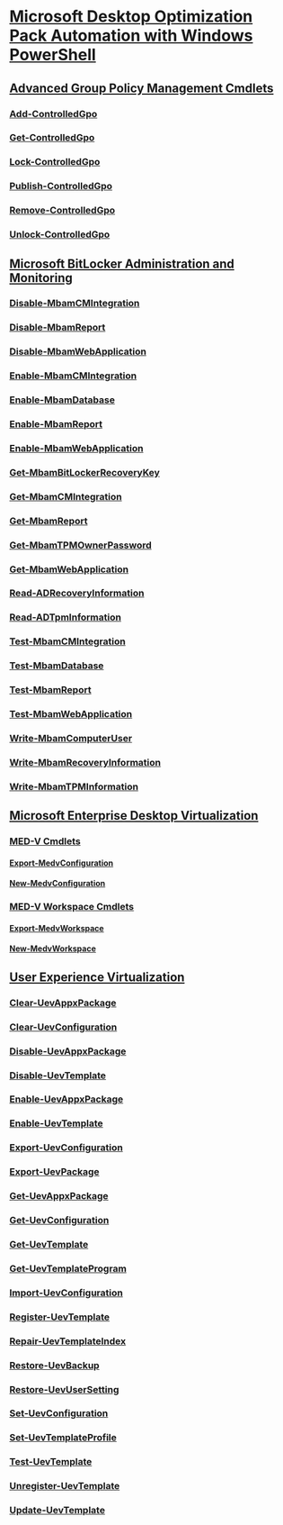 # [Microsoft Desktop Optimization Pack Automation with Windows PowerShell](index.md)
## [Advanced Group Policy Management Cmdlets](agpm/index.md)
### [Add-ControlledGpo](agpm/add-controlledgpo.md)
### [Get-ControlledGpo](agpm/get-controlledgpo.md)
### [Lock-ControlledGpo](agpm/lock-controlledgpo.md)
### [Publish-ControlledGpo](agpm/publish-controlledgpo.md)
### [Remove-ControlledGpo](agpm/remove-controlledgpo.md)
### [Unlock-ControlledGpo](agpm/unlock-controlledgpo.md)
## [Microsoft BitLocker Administration and Monitoring](mbam/index.md)
### [Disable-MbamCMIntegration](mbam/disable-mbamcmintegration.md)
### [Disable-MbamReport](mbam/disable-mbamreport.md)
### [Disable-MbamWebApplication](mbam/disable-mbamwebapplication.md)
### [Enable-MbamCMIntegration](mbam/enable-mbamcmintegration.md)
### [Enable-MbamDatabase](mbam/enable-mbamdatabase.md)
### [Enable-MbamReport](mbam/enable-mbamreport.md)
### [Enable-MbamWebApplication](mbam/enable-mbamwebapplication.md)
### [Get-MbamBitLockerRecoveryKey](mbam/get-mbambitlockerrecoverykey.md)
### [Get-MbamCMIntegration](mbam/get-mbamcmintegration.md)
### [Get-MbamReport](mbam/get-mbamreport.md)
### [Get-MbamTPMOwnerPassword](mbam/get-mbamtpmownerpassword.md)
### [Get-MbamWebApplication](mbam/get-mbamwebapplication.md)
### [Read-ADRecoveryInformation](mbam/read-adrecoveryinformation.md)
### [Read-ADTpmInformation](mbam/read-adtpminformation.md)
### [Test-MbamCMIntegration](mbam/test-mbamcmintegration.md)
### [Test-MbamDatabase](mbam/test-mbamdatabase.md)
### [Test-MbamReport](mbam/test-mbamreport.md)
### [Test-MbamWebApplication](mbam/test-mbamwebapplication.md)
### [Write-MbamComputerUser](mbam/write-mbamcomputeruser.md)
### [Write-MbamRecoveryInformation](mbam/write-mbamrecoveryinformation.md)
### [Write-MbamTPMInformation](mbam/write-mbamtpminformation.md)
## [Microsoft Enterprise Desktop Virtualization](index.md)
### [MED-V Cmdlets](medv/medv-cmdlets.md)
#### [Export-MedvConfiguration](medv/export-medvconfiguration.md)
#### [New-MedvConfiguration](medv/new-medvconfiguration.md)
### [MED-V Workspace Cmdlets](medv/medv-workspace-cmdlets.md)
#### [Export-MedvWorkspace](medv/export-medvworkspace.md)
#### [New-MedvWorkspace](medv/new-medvworkspace.md)
## [User Experience Virtualization](uev/index.md)
### [Clear-UevAppxPackage](uev/clear-uevappxpackage.md)
### [Clear-UevConfiguration](uev/clear-uevconfiguration.md)
### [Disable-UevAppxPackage](uev/disable-uevappxpackage.md)
### [Disable-UevTemplate](uev/disable-uevtemplate.md)
### [Enable-UevAppxPackage](uev/enable-uevappxpackage.md)
### [Enable-UevTemplate](uev/enable-uevtemplate.md)
### [Export-UevConfiguration](uev/export-uevconfiguration.md)
### [Export-UevPackage](uev/export-uevpackage.md)
### [Get-UevAppxPackage](uev/get-uevappxpackage.md)
### [Get-UevConfiguration](uev/get-uevconfiguration.md)
### [Get-UevTemplate](uev/get-uevtemplate.md)
### [Get-UevTemplateProgram](uev/get-uevtemplateprogram.md)
### [Import-UevConfiguration](uev/import-uevconfiguration.md)
### [Register-UevTemplate](uev/register-uevtemplate.md)
### [Repair-UevTemplateIndex](uev/repair-uevtemplateindex.md)
### [Restore-UevBackup](uev/restore-uevbackup.md)
### [Restore-UevUserSetting](uev/restore-uevusersetting.md)
### [Set-UevConfiguration](uev/set-uevconfiguration.md)
### [Set-UevTemplateProfile](uev/set-uevtemplateprofile.md)
### [Test-UevTemplate](uev/test-uevtemplate.md)
### [Unregister-UevTemplate](uev/unregister-uevtemplate.md)
### [Update-UevTemplate](uev/update-uevtemplate.md)